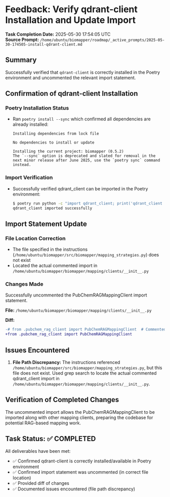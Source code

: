 # Feedback: Verify qdrant-client Installation and Update Import

**Task Completion Date:** 2025-05-30 17:54:05 UTC  
**Source Prompt:** `/home/ubuntu/biomapper/roadmap/_active_prompts/2025-05-30-174505-install-qdrant-client.md`

## Summary

Successfully verified that `qdrant-client` is correctly installed in the Poetry environment and uncommented the relevant import statement.

## Confirmation of qdrant-client Installation

### Poetry Installation Status
- Ran `poetry install --sync` which confirmed all dependencies are already installed:
  ```
  Installing dependencies from lock file
  
  No dependencies to install or update
  
  Installing the current project: biomapper (0.5.2)
  The `--sync` option is deprecated and slated for removal in the next minor release after June 2025, use the `poetry sync` command instead.
  ```

### Import Verification
- Successfully verified qdrant_client can be imported in the Poetry environment:
  ```bash
  $ poetry run python -c "import qdrant_client; print('qdrant_client imported successfully')"
  qdrant_client imported successfully
  ```

## Import Statement Update

### File Location Correction
- The file specified in the instructions (`/home/ubuntu/biomapper/src/biomapper/mapping_strategies.py`) does not exist
- Located the actual commented import in `/home/ubuntu/biomapper/biomapper/mapping/clients/__init__.py`

### Changes Made
Successfully uncommented the PubChemRAGMappingClient import statement.

**File:** `/home/ubuntu/biomapper/biomapper/mapping/clients/__init__.py`

**Diff:**
```diff
-# from .pubchem_rag_client import PubChemRAGMappingClient  # Commented out - requires qdrant_client
+from .pubchem_rag_client import PubChemRAGMappingClient
```

## Issues Encountered

1. **File Path Discrepancy:** The instructions referenced `/home/ubuntu/biomapper/src/biomapper/mapping_strategies.py`, but this file does not exist. Used grep search to locate the actual commented qdrant_client import in `/home/ubuntu/biomapper/biomapper/mapping/clients/__init__.py`.

## Verification of Completed Changes

The uncommented import allows the PubChemRAGMappingClient to be imported along with other mapping clients, preparing the codebase for potential RAG-based mapping work.

## Task Status: ✅ COMPLETED

All deliverables have been met:
- ✅ Confirmed qdrant-client is correctly installed/available in Poetry environment
- ✅ Confirmed import statement was uncommented (in correct file location)
- ✅ Provided diff of changes
- ✅ Documented issues encountered (file path discrepancy)